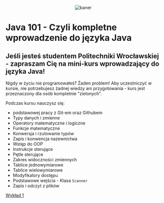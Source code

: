<p align="center"><img src="https://user-images.githubusercontent.com/50357817/211667240-a5cc7635-b8ff-4d15-b849-33b43add557c.svg" alt="baner"></p>

# Java 101 - Czyli kompletne wprowadzenie do języka Java

## Jeśli jesteś studentem Politechniki Wrocławskiej - zapraszam Cię na mini-kurs wprowadzający do języka Java!

Nigdy w życiu nie programowałeś? Żaden problem!
Aby uczestniczyć w kursie, nie potrzebujesz żadnej wiedzy ani przygotowania - kurs jest przeznaczony dla osób kompletnie "zielonych".

Podczas kursu nauczysz się:
- podstawowej pracy z Git-em oraz Githubem
- Typy danych i zmienne
- Operatory matematyczne i logiczne
- Funkcje matematyczne
- Konwersja i rzutowanie typów
- Zapis i konwencja nazewnictwa
- Wstęp do OOP
- Instrukcje sterujące
- Pętle sterujące
- Zakres widoczności zmiennych
- Tablice jednowymiarowe
- Tablice wielowymiarowe
- Modyfikatory dostępu
- Podstawowe wejścia - Klasa ```Scanner```
- Zapis i odczyt z plików

[Wykład 1](https://github.com/WebAce-Group/java101/tree/main/w1)
